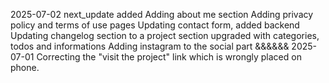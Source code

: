 2025-07-02
next_update
added
Adding about me section
Adding privacy policy and terms of use pages
Updating contact form, added backend
Updating changelog section to a project section upgraded with categories, todos and informations
Adding instagram to the social part
&&&&&&
2025-07-01
Correcting the "visit the project" link which is wrongly placed on phone.
